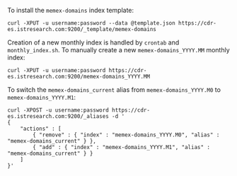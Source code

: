 To install the `memex-domains` index template:

    curl -XPUT -u username:password --data @template.json https://cdr-es.istresearch.com:9200/_template/memex-domains

Creation of a new monthly index is handled by `crontab` and `monthly_index.sh`. To manually create a new
`memex-domains_YYYY.MM` monthly index:

    curl -XPUT -u username:password https://cdr-es.istresearch.com:9200/memex-domains_YYYY.MM

To switch the `memex-domains_current` alias from `memex-domains_YYYY.M0` to `memex-domains_YYYY.M1`:

    curl -XPOST -u username:password https://cdr-es.istresearch.com:9200/_aliases -d '
    {
        "actions" : [
            { "remove" : { "index" : "memex-domains_YYYY.M0", "alias" : "memex-domains_current" } },
            { "add" : { "index" : "memex-domains_YYYY.M1", "alias" : "memex-domains_current" } }
        ]
    }'
